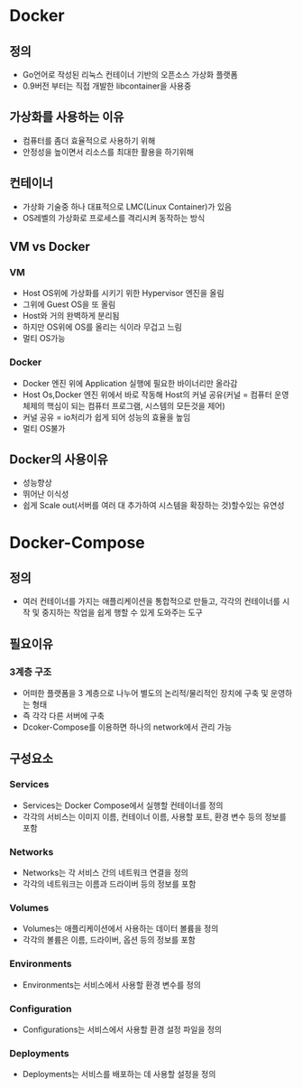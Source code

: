 # Docker
## 정의
- Go언어로 작성된 리눅스 컨테이너 기반의 오픈소스 가상화 플랫폼
- 0.9버전 부터는 직접 개발한 libcontainer을 사용중
## 가상화를 사용하는 이유
- 컴퓨터를 좀더 효율적으로 사용하기 위해
- 안정성을 높이면서 리소스를 최대한 활용을 하기위해
## 컨테이너
- 가상화 기술중 하나 대표적으로 LMC(Linux Container)가 있음
- OS레벨의 가상화로 프로세스를 격리시켜 동작하는 방식
## VM vs Docker
### VM
- Host OS위에 가상화를 시키기 위한 Hypervisor 엔진을 올림
- 그위에 Guest OS을 또 올림
- Host와 거의 완벽하게 분리됨
- 하지만 OS위에 OS를 올리는 식이라 무겁고 느림
- 멀티 OS가능
### Docker
- Docker 엔진 위에 Application 실행에 필요한 바이너리만 올라감
- Host Os,Docker 엔진 위에서 바로 작동해 Host의 커널 공유(커널 = 컴퓨터 운영 체제의 핵심이 되는 컴퓨터 프로그램, 시스템의 모든것을 제어)
- 커널 공유 = io처리가 쉽게 되어 성능의 효율을 높임
- 멀티 OS불가
## Docker의 사용이유
- 성능향상
- 뛰어난 이식성
- 쉽게 Scale out(서버를 여러 대 추가하여 시스템을 확장하는 것)할수있는 유연성
# Docker-Compose
## 정의
- 여러 컨테이너를 가지는 애플리케이션을 통합적으로 만들고, 각각의 컨테이너를 시작 및 중지하는 작업을 쉽게 행할 수 있게 도와주는 도구
## 필요이유
### 3계층 구조
- 어떠한 플랫폼을 3 계층으로 나누어 별도의 논리적/물리적인 장치에 구축 및 운영하는 형태
- 즉 각각 다른 서버에 구축
- Dcoker-Compose를 이용하면 하나의 network에서 관리 가능
## 구성요소
### Services
- Services는 Docker Compose에서 실행할 컨테이너를 정의
- 각각의 서비스는 이미지 이름, 컨테이너 이름, 사용할 포트, 환경 변수 등의 정보를 포함
### Networks
- Networks는 각 서비스 간의 네트워크 연결을 정의
- 각각의 네트워크는 이름과 드라이버 등의 정보를 포함
### Volumes
- Volumes는 애플리케이션에서 사용하는 데이터 볼륨을 정의
- 각각의 볼륨은 이름, 드라이버, 옵션 등의 정보를 포함
### Environments
- Environments는 서비스에서 사용할 환경 변수를 정의
### Configuration
- Configurations는 서비스에서 사용할 환경 설정 파일을 정의
### Deployments
- Deployments는 서비스를 배포하는 데 사용할 설정을 정의
